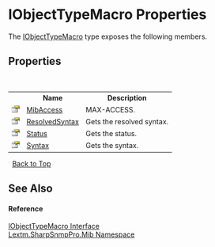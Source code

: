 # IObjectTypeMacro Properties
 

The <a href="T_Lextm_SharpSnmpPro_Mib_IObjectTypeMacro">IObjectTypeMacro</a> type exposes the following members.


## Properties
&nbsp;<table><tr><th></th><th>Name</th><th>Description</th></tr><tr><td>![Public property](media/pubproperty.gif "Public property")</td><td><a href="P_Lextm_SharpSnmpPro_Mib_IObjectTypeMacro_MibAccess">MibAccess</a></td><td>
MAX-ACCESS.</td></tr><tr><td>![Public property](media/pubproperty.gif "Public property")</td><td><a href="P_Lextm_SharpSnmpPro_Mib_IObjectTypeMacro_ResolvedSyntax">ResolvedSyntax</a></td><td>
Gets the resolved syntax.</td></tr><tr><td>![Public property](media/pubproperty.gif "Public property")</td><td><a href="P_Lextm_SharpSnmpPro_Mib_IObjectTypeMacro_Status">Status</a></td><td>
Gets the status.</td></tr><tr><td>![Public property](media/pubproperty.gif "Public property")</td><td><a href="P_Lextm_SharpSnmpPro_Mib_IObjectTypeMacro_Syntax">Syntax</a></td><td>
Gets the syntax.</td></tr></table>&nbsp;
<a href="#iobjecttypemacro-properties">Back to Top</a>

## See Also


#### Reference
<a href="T_Lextm_SharpSnmpPro_Mib_IObjectTypeMacro">IObjectTypeMacro Interface</a><br /><a href="N_Lextm_SharpSnmpPro_Mib">Lextm.SharpSnmpPro.Mib Namespace</a><br />